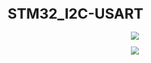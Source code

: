 # STM32_I2C-USART
<p align="center">
<img src=https://user-images.githubusercontent.com/79530516/205045315-aaca2efb-4094-41f2-b0cb-e06915ad0e84.png>
</p>
<p align="center">
<img src=https://user-images.githubusercontent.com/79530516/205046078-19b297aa-0ae3-4cca-9135-1d174aa4d004.png>
</p>
